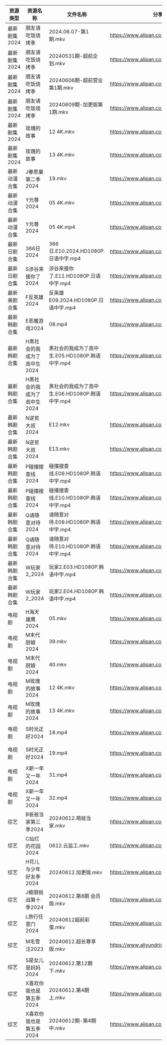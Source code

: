 | 资源类型     | 资源名称             | 文件名称                             | 分享链接                                      | 更新时间                |
| -------- | ---------------- | -------------------------------- | ----------------------------------------- | ------------------- |
| 最新剧集2024 | 朋友请吃饭烧烤季         | 2024.06.07-第1期.mkv               | https://www.alipan.com/s/dyPVBYbHzTU      | 2024-06-12 14:09:29 |
| 最新剧集2024 | 朋友请吃饭烧烤季         | 20240531期-超前企划.mkv               | https://www.alipan.com/s/dyPVBYbHzTU      | 2024-06-12 14:09:29 |
| 最新剧集2024 | 朋友请吃饭烧烤季         | 20240606期-超前营业第1期.mkv            | https://www.alipan.com/s/dyPVBYbHzTU      | 2024-06-12 14:09:29 |
| 最新剧集2024 | 朋友请吃饭烧烤季         | 20240609期-加更版第1期.mkv             | https://www.alipan.com/s/dyPVBYbHzTU      | 2024-06-12 14:09:28 |
| 最新剧集2024 | 玫瑰的故事            | 12 4K.mkv                        | https://www.alipan.com/s/6hobvnMv1LX      | 2024-06-12 22:09:23 |
| 最新剧集2024 | 玫瑰的故事            | 13 4K.mkv                        | https://www.alipan.com/s/6hobvnMv1LX      | 2024-06-12 22:09:23 |
| 最新动漫合集   | J眷思量第二季2024      | 19.mkv                           | https://www.alipan.com/s/Dh6A27bUJBP      | 2024-06-12 14:08:35 |
| 最新动漫合集   | Y元尊2024          | 05 4K.mkv                        | https://www.alipan.com/s/5ouJcZv7rUn      | 2024-06-12 20:09:06 |
| 最新动漫合集   | Y元尊2024          | 05 4K.mp4                        | https://www.alipan.com/s/5ouJcZv7rUn      | 2024-06-12 20:09:06 |
| 最新日剧合集   | 366日2024         | 366日.E10.2024.HD1080P.日语中字.mp4   | https://www.alipan.com/s/Fyv9pc3R6TC      | 2024-06-12 08:07:56 |
| 最新日剧合集   | S涉谷来接你了2024      | 涉谷来接你了.E11.HD1080P.日语中字.mp4      | https://www.alipan.com/s/GAYvfXUrcNi      | 2024-06-12 08:08:41 |
| 最新美剧合集   | F反英雄2024         | 反英雄E09.2024.HD1080P.日语中字.mp4     | https://www.alipan.com/s/HAN9MAupm94      | 2024-06-12 08:08:14 |
| 最新韩剧合集   | E恶魔游戏2024        | 08.mp4                           | https://www.alipan.com/s/UKDyPbTuTjh      | 2024-06-12 14:05:18 |
| 最新韩剧合集   | H黑社会的我成为了高中生2024 | 黑社会的我成为了高中生.E05.HD1080P.韩语中字.mp4 | https://www.alipan.com/s/pxE2rH8YWur      | 2024-06-12 18:08:39 |
| 最新韩剧合集   | H黑社会的我成为了高中生2024 | 黑社会的我成为了高中生.E06.HD1080P.韩语中字.mp4 | https://www.alipan.com/s/pxE2rH8YWur      | 2024-06-12 18:08:39 |
| 最新韩剧合集   | N逆贫大叔2024        | E12.mkv                          | https://www.alipan.com/s/dwAUEro9ajn      | 2024-06-12 16:06:01 |
| 最新韩剧合集   | N逆贫大叔2024        | E13.mkv                          | https://www.alipan.com/s/dwAUEro9ajn      | 2024-06-12 16:06:01 |
| 最新韩剧合集   | P碰撞搜查线2024       | 碰撞搜查线.E09.HD1080P.韩语中字.mp4       | https://www.alipan.com/s/ExkrRtDoNYC      | 2024-06-12 08:06:09 |
| 最新韩剧合集   | P碰撞搜查线2024       | 碰撞搜查线.E10.HD1080P.韩语中字.mp4       | https://www.alipan.com/s/ExkrRtDoNYC      | 2024-06-12 08:06:08 |
| 最新韩剧合集   | Q请随意对待2024       | 请随意对待.E09.HD1080P.韩语中字.mp4       | https://www.alipan.com/s/iJ1hfG7FjwZ      | 2024-06-12 08:06:17 |
| 最新韩剧合集   | Q请随意对待2024       | 请随意对待.E10.HD1080P.韩语中字.mp4       | https://www.alipan.com/s/iJ1hfG7FjwZ      | 2024-06-12 08:06:17 |
| 最新韩剧合集   | W玩家2_2024        | 玩家2.E03.HD1080P.韩语中字.mp4         | https://www.alipan.com/s/BQakqHpWTDX      | 2024-06-12 08:08:52 |
| 最新韩剧合集   | W玩家2_2024        | 玩家2.E04.HD1080P.韩语中字.mp4         | https://www.alipan.com/s/BQakqHpWTDX      | 2024-06-12 08:08:52 |
| 电视剧      | H海天雄鹰2024        | 05.mkv                           | https://www.alipan.com/s/85e9mG38ZwA      | 2024-06-12 21:40:05 |
| 电视剧      | M末代厨娘2024        | 39.mkv                           | https://www.alipan.com/s/MzBG2dCbCix      | 2024-06-12 14:05:39 |
| 电视剧      | M末代厨娘2024        | 40.mkv                           | https://www.alipan.com/s/MzBG2dCbCix      | 2024-06-12 14:05:39 |
| 电视剧      | M玫瑰的故事2024       | 12 4K.mkv                        | https://www.alipan.com/s/6iviKZ6AX5y      | 2024-06-12 22:05:44 |
| 电视剧      | M玫瑰的故事2024       | 13 4K.mkv                        | https://www.alipan.com/s/6iviKZ6AX5y      | 2024-06-12 22:05:43 |
| 电视剧      | S时光正好2024        | 18.mp4                           | https://www.alipan.com/s/pZMEkkgQ5kg      | 2024-06-12 22:08:50 |
| 电视剧      | S时光正好2024        | 19.mp4                           | https://www.alipan.com/s/pZMEkkgQ5kg      | 2024-06-12 22:08:49 |
| 电视剧      | X新一年又一年2024      | 31.mp4                           | https://www.alipan.com/s/bJPaF5dmdbu      | 2024-06-12 20:06:41 |
| 电视剧      | X新一年又一年2024      | 32.mp4                           | https://www.alipan.com/s/bJPaF5dmdbu      | 2024-06-12 20:06:41 |
| 综艺       | B爸爸当家第三季2024     | 20240612.萌娃当家.mkv                | https://www.alipan.com/s/CZcWZGAe35k      | 2024-06-12 14:06:43 |
| 综艺       | C灿烂的花园2024       | 0612.云监工.mkv                     | https://www.alipan.com/s/cusw5oJaLFV      | 2024-06-12 14:06:54 |
| 综艺       | H花儿与少年好友季2024    | 20240612.加更版.mkv                 | https://www.alipan.com/s/F192eKH9dMy      | 2024-06-12 14:07:07 |
| 综艺       | J极限挑战第十季2024     | 20240612.第8期 会员版.mkv             | https://www.alipan.com/s/AVDbVKDwyT9      | 2024-06-12 14:07:09 |
| 综艺       | L旅行任意门2024       | 20240612超前彩蛋.mkv                 | https://www.alipan.com/s/99hnQkWKkeJ      | 2024-06-12 14:07:19 |
| 综艺       | M毛雪汪2023         | 20240612.超长尊享版.mkv               | https://www.aliyundrive.com/s/asPqfgPRqAg | 2024-06-12 14:07:22 |
| 综艺       | S是女儿是妈妈2024      | 20240612.第12期下.mkv               | https://www.alipan.com/s/GGFq6YSak3R      | 2024-06-12 14:07:48 |
| 综艺       | X喜欢你我也是第五季2024   | 20240612.第4期上.mkv                | https://www.alipan.com/s/Si6SYux7pfw      | 2024-06-12 14:08:00 |
| 综艺       | X喜欢你我也是第五季2024   | 20240612期-第4期中.mkv               | https://www.alipan.com/s/Si6SYux7pfw      | 2024-06-12 14:08:00 |

